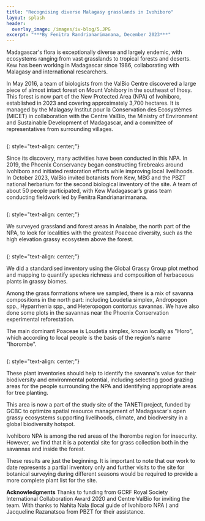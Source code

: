 ```yaml
---
title: "Recognising diverse Malagasy grasslands in Ivohiboro"
layout: splash
header:
  overlay_image: /images/iv-blog/5.JPG
excerpt: "***By Fenitra Randrianarimanana, December 2023***"
---
```

Madagascar's flora is exceptionally diverse and largely endemic, with ecosystems ranging from vast grasslands to tropical forests and deserts. Kew has been working in Madagascar since 1986, collaborating with Malagasy and international researchers. 

In May 2016, a team of biologists from the ValBio Centre discovered a large piece of almost intact forest on Mount Vohibory in the southeast of Ihosy. This forest is now part of the New Protected Area (NPA) of Ivohiboro, established in 2023 and covering approximately 3,700 hectares. It is managed by the Malagasy Institut pour la Conservation des Ecosystèmes (MICET) in collaboration with the Centre ValBio, the Ministry of Environment and Sustainable Development of Madagascar, and a committee of representatives from surrounding villages.

<figure style="width: 1000px" class="align-centre">
  <img src="{{ site.url }}{{ site.baseurl }}/images/iv-blog/1.png" alt="">
</figure>
{: style="text-align: center;"}

Since its discovery, many activities have been conducted in this NPA. In 2019, the Phoenix Conservancy began constructing firebreaks around Ivohiboro and initiated restoration efforts while improving local livelihoods. 
In October 2023, ValBio invited botanists from Kew, MBG and the PBZT national herbarium for the second biological inventory of the site. A team of about 50 people participated, with Kew Madagascar’s grass team conducting fieldwork led by Fenitra Randrianarimanana.

<figure style="width: 1000px" class="align-centre">
  <img src="{{ site.url }}{{ site.baseurl }}/images/iv-blog/3.png" alt="">
</figure>
{: style="text-align: center;"}

We surveyed grassland and forest areas in Analabe, the north part of the NPA, to look for localities with the greatest Poaceae diversity, such as the high elevation grassy ecosystem above the forest.

<figure style="width: 1000px" class="align-centre">
  <img src="{{ site.url }}{{ site.baseurl }}/images/iv-blog/2.png" alt="">
</figure>
{: style="text-align: center;"}

We did a standardised inventory using the Global Grassy Group plot method and mapping to quantify species richness and composition of herbaceous plants in grassy biomes.

Among the grass formations where we sampled, there is a mix of savanna compositions in the north part: including Loudetia simplex, Andropogon spp., Hyparrhenia spp., and Heteropogon contortus savannas. We have also done some plots in the savannas near the Phoenix Conservation experimental reforestation.

The main dominant Poaceae is Loudetia simplex, known locally as "Horo", which according to local people is the basis of the region's name "Ihorombe".

<figure style="width: 1000px" class="align-centre">
  <img src="{{ site.url }}{{ site.baseurl }}/images/iv-blog/4.png" alt="">
</figure>
{: style="text-align: center;"}

These plant inventories should help to identify the savanna's value for their biodiversity and environmental potential, including selecting good grazing areas for the people surrounding the NPA and identifying appropriate areas for tree planting.

This area is now a part of the study site of the TANETI project, funded by GCBC to optimize spatial resource management of Madagascar's open grassy ecosystems supporting livelihoods, climate, and biodiversity in a global biodiversity hotspot.

Ivohiboro NPA is among the red areas of the Ihorombe region for insecurity. However, we find that it is a potential site for grass collection both in the savannas and inside the forest.

These results are just the beginning. It is important to note that our work to date represents a partial inventory only and further visits to the site for botanical surveying during different seasons would be required to provide a more complete plant list for the site.

**Acknowledgments** 
Thanks to funding from GCRF Royal Society International Collaboration Award 2020 and Centre ValBio for inviting the team.
With thanks to Nahita Nala (local guide of Ivohiboro NPA ) and Jacqueline Razanatsoa from PBZT for their assistance.
